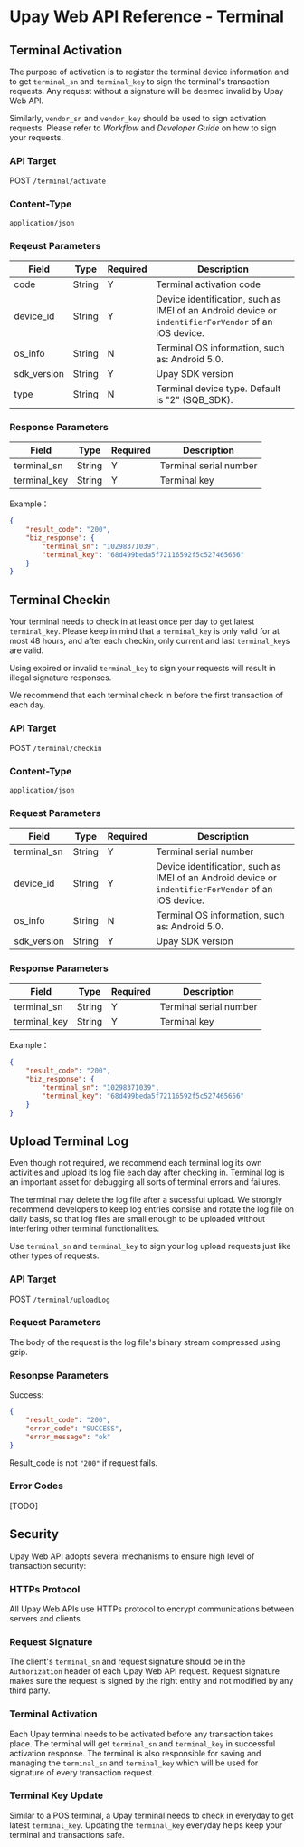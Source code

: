 # Upay Web API Reference - Terminal

## Terminal Activation

The purpose of activation is to register the terminal device information and to get `terminal_sn` and `terminal_key` to sign the terminal's transaction requests. Any request without a signature will be deemed invalid by Upay Web API.

Similarly, `vendor_sn` and `vendor_key` should be used to sign activation requests. Please refer to *Workflow* and *Developer Guide* on how to sign your requests.

### API Target

POST `/terminal/activate`

### Content-Type

`application/json`

### Reqeust Parameters

Field | Type | Required | Description
------ | ----- | -----| -----
code | String | Y | Terminal activation code
device_id | String | Y | Device identification, such as IMEI of an Android device or `indentifierForVendor` of an iOS device.
os_info | String | N | Terminal OS information, such as: Android 5.0.
sdk_version | String | Y | Upay SDK version
type | String | N | Terminal device type. Default is "2" (SQB_SDK).

### Response Parameters

Field | Type | Required | Description
------ | ----- | -----| -----
terminal_sn | String | Y | Terminal serial number
terminal_key | String | Y | Terminal key

Example：

```json
{
    "result_code": "200",
    "biz_response": {
        "terminal_sn": "10298371039",
        "terminal_key": "68d499beda5f72116592f5c527465656"
    }
}
```

## Terminal Checkin

Your terminal needs to check in at least once per day to get latest `terminal_key`. Please keep in mind that a `terminal_key` is only valid for at most 48 hours, and after each checkin, only current and last `terminal_key`s are valid.

Using expired or invalid `terminal_key` to sign your requests will result in illegal signature responses.

We recommend that each terminal check in before the first transaction of each day.

### API Target

POST `/terminal/checkin`

### Content-Type

`application/json`

### Request Parameters

Field | Type | Required | Description
------ | ----- | -----| -----
terminal_sn | String | Y | Terminal serial number
device_id | String | Y | Device identification, such as IMEI of an Android device or `indentifierForVendor` of an iOS device.
os_info | String | N | Terminal OS information, such as: Android 5.0.
sdk_version | String | Y | Upay SDK version

### Response Parameters

Field | Type | Required | Description
------ | ----- | -----| -----
terminal_sn | String | Y | Terminal serial number
terminal_key | String | Y | Terminal key

Example：

```json
{
    "result_code": "200",
    "biz_response": {
        "terminal_sn": "10298371039",
        "terminal_key": "68d499beda5f72116592f5c527465656"
    }
}
```

## Upload Terminal Log

Even though not required, we recommend each terminal log its own activities and upload its log file each day after checking in. Terminal log is an important asset for debugging all sorts of terminal errors and failures.

The terminal may delete the log file after a sucessful upload. We strongly recommend developers to keep log entries consise and rotate the log file on daily basis, so that log files are small enough to be uploaded without interfering other terminal functionalities.

Use `terminal_sn` and `terminal_key` to sign your log upload requests just like other types of requests.

### API Target

POST `/terminal/uploadLog`

### Request Parameters

The body of the request is the log file's binary stream compressed using gzip.

### Resonpse Parameters

Success:

```json
{
    "result_code": "200",
    "error_code": "SUCCESS",
    "error_message": "ok"
}
```

Result_code is not `"200"` if request fails.

### Error Codes

[TODO]

## Security

Upay Web API adopts several mechanisms to ensure high level of transaction security:

### HTTPs Protocol

All Upay Web APIs use HTTPs protocol to encrypt communications between servers and clients.

### Request Signature

The client's `terminal_sn` and request signature should be in the `Authorization` header of each Upay Web API request. Request signature makes sure the request is signed by the right entity and not modified by any third party.

### Terminal Activation

Each Upay terminal needs to be activated before any transaction takes place. The terminal will get `terminal_sn` and `terminal_key` in successful activation response. The terminal is also responsible for saving and managing the `terminal_sn` and `terminal_key` which will be used for signature of every transaction request.

### Terminal Key Update

Similar to a POS terminal, a Upay terminal needs to check in everyday to get latest `terminal_key`. Updating the `terminal_key` everyday helps keep your terminal and transactions safe.

